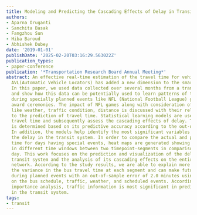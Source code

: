 ```yaml
---
title: Modeling and Predicting the Cascading Effects of Delay in Transit Systems
authors:
- Aparna Oruganti
- Sanchita Basak
- Fangzhou Sun
- Hiba Baroud
- Abhishek Dubey
date: '2019-01-01'
publishDate: '2025-02-20T03:16:29.563022Z'
publication_types:
- paper-conference
publication: '*Transportation Research Board Annual Meeting*'
abstract: An effective real-time estimation of the travel time for vehicles, using
  AVL(Automatic Vehicle Locators) has added a new dimension to the smart city planning.
  In this paper, we used data collected over several months from a transit agency
  and show how this data can be potentially used to learn patterns of travel time
  during specially planned events like NFL (National Football League) games and music
  award ceremonies. The impact of NFL games along with consideration of other factors
  like weather, traffic condition, distance is discussed with their relative importance
  to the prediction of travel time. Statistical learning models are used to predict
  travel time and subsequently assess the cascading effects of delay. The model performance
  is determined based on its predictive accuracy according to the out-of-sample error.
  In addition, the models help identify the most significant variables that influence
  the delay in the transit system. In order to compare the actual and predicted travel
  time for days having special events, heat maps are generated showing the delay impacts
  in different time windows between two timepoint-segments in comparison to a non-game
  day. This work focuses on the prediction and visualization of the delay in the public
  transit system and the analysis of its cascading effects on the entire transportation
  network. According to the study results, we are able to explain more than 80% of
  the variance in the bus travel time at each segment and can make future travel predictions
  during planned events with an out-of-sample error of 2.0 minutes using information
  on the bus schedule, traffic, weather, and scheduled events. According to the variable
  importance analysis, traffic information is most significant in predicting the delay
  in the transit system.
tags:
- transit
---
```

